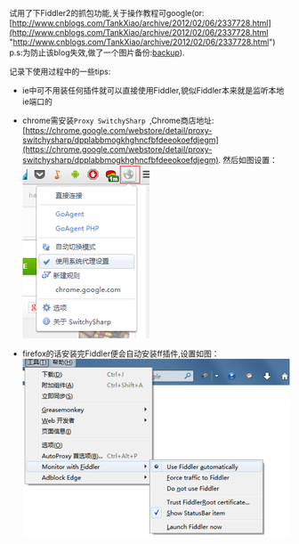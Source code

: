 试用了下Fiddler2的抓包功能,关于操作教程可google(or:[http://www.cnblogs.com/TankXiao/archive/2012/02/06/2337728.html](http://www.cnblogs.com/TankXiao/archive/2012/02/06/2337728.html "http://www.cnblogs.com/TankXiao/archive/2012/02/06/2337728.html") p.s:为防止该blog失效,做了一个图片备份:[backup](https://github.com/hanaarena/lanzc_blog_TipsPage/raw/master/play%20fiddler2/images/Fiddler%20%E6%95%99%E7%A8%8B_blog_image_backup.png)).

记录下使用过程中的一些tips:

- ie中可不用装任何插件就可以直接使用Fiddler,貌似Fiddler本来就是监听本地ie端口的

- chrome需安装`Proxy SwitchySharp `,Chrome商店地址:[https://chrome.google.com/webstore/detail/proxy-switchysharp/dpplabbmogkhghncfbfdeeokoefdjegm](https://chrome.google.com/webstore/detail/proxy-switchysharp/dpplabbmogkhghncfbfdeeokoefdjegm).
然后如图设置：![chrome](https://raw.githubusercontent.com/hanaarena/lanzc_blog_TipsPage/master/play%20fiddler2/images/chrome_fiddler.png)

- firefox的话安装完Fiddler便会自动安装ff插件,设置如图：![ff](https://raw.githubusercontent.com/hanaarena/lanzc_blog_TipsPage/master/play%20fiddler2/images/firefox_fiddler.png)
